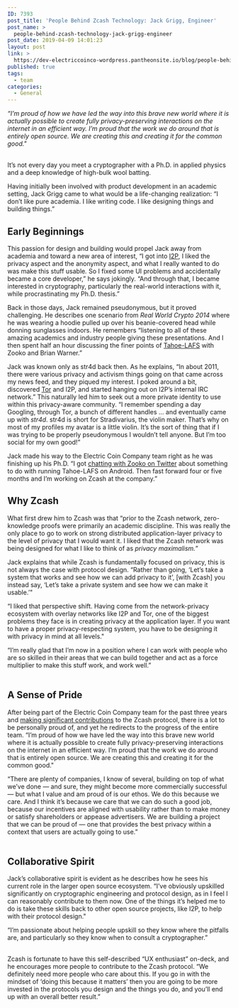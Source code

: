 ```yaml
---
ID: 7393
post_title: 'People Behind Zcash Technology: Jack Grigg, Engineer'
post_name: >
  people-behind-zcash-technology-jack-grigg-engineer
post_date: 2019-04-09 14:01:23
layout: post
link: >
  https://dev-electriccoinco-wordpress.pantheonsite.io/blog/people-behind-zcash-technology-jack-grigg-engineer/
published: true
tags:
  - team
categories:
  - General
---
```

<!-- wp:paragraph {"align":"left"} -->
<p style="text-align:left"> <em>“I’m proud of how we have led the way into this brave new world where it is actually possible to create fully privacy-preserving interactions on the internet in an efficient way. I’m proud that the work we do around that is entirely open source. We are creating this and creating it for the common good." </em><br /><br /></p>
<!-- /wp:paragraph -->
<!-- wp:paragraph -->
<p></p>
<!-- /wp:paragraph -->
<!-- wp:paragraph -->
<p>It’s not every day you meet a cryptographer with a Ph.D. in applied physics and a deep knowledge of high-bulk wool batting. <br /></p>
<!-- /wp:paragraph -->
<!-- wp:paragraph -->
<p>Having initially been involved with product development in an academic setting, Jack Grigg came to what would be a life-changing realization: “I don’t like pure academia. I like writing code. I like designing things and building things.” <br /></p>
<!-- /wp:paragraph -->
<!-- wp:heading -->
<h2>Early Beginnings </h2>
<!-- /wp:heading -->
<!-- wp:paragraph -->
<p>This passion for design and building would propel Jack away from academia and toward a new area of interest, “I got into <a rel="noreferrer noopener" aria-label=" (opens in a new tab)" href="https://geti2p.net/" target="_blank">I2P</a>, I liked the privacy aspect and the anonymity aspect, and what I really wanted to do was make this stuff usable<em>. </em>So I fixed some UI problems and accidentally became a core developer,” he says jokingly. “And through that, I became interested in cryptography, particularly the real-world interactions with it, while procrastinating my Ph.D. thesis.” <br /></p>
<!-- /wp:paragraph -->
<!-- wp:paragraph -->
<p>Back in those days, Jack remained pseudonymous, but it proved challenging. He describes one scenario from <em>Real World Crypto 2014 </em>where he was wearing a hoodie pulled up over his beanie-covered head while donning sunglasses indoors. He remembers “listening to all of these amazing academics and industry people giving these presentations. And I then spent half an hour discussing the finer points of <a rel="noreferrer noopener" aria-label=" (opens in a new tab)" href="https://tahoe-lafs.org/trac/tahoe-lafs" target="_blank">Tahoe-LAFS</a> with Zooko and Brian Warner.”<br /></p>
<!-- /wp:paragraph -->
<!-- wp:paragraph -->
<p>Jack was known only as str4d back then. As he explains, “In about 2011, there were various privacy and activism things going on that came across my news feed, and they piqued my interest. I poked around a bit, discovered <a rel="noreferrer noopener" aria-label=" (opens in a new tab)" href="https://www.torproject.org/" target="_blank">Tor</a> and I2P, and started hanging out on I2P’s internal IRC network.” This naturally led him to seek out a more private identity to use within this privacy-aware community. “I remember spending a day Googling, through Tor, a bunch of different handles … and eventually came up with <em>str4d</em>. str4d is short for Stradivarius, the violin maker. That’s why on most of my profiles my avatar is a little violin. It’s the sort of thing that if I was trying to be properly pseudonymous I wouldn’t tell anyone. But I’m too social for my own good!” <br /></p>
<!-- /wp:paragraph -->
<!-- wp:paragraph -->
<p>Jack made his way to the Electric Coin Company team right as he was finishing up his Ph.D. “I got <a rel="noreferrer noopener" href="https://twitter.com/str4d/status/637864391849979905?s=09" target="_blank">chatting with Zooko on Twitter</a> about something to do with running Tahoe-LAFS on Android. Then fast forward four or five months and I’m working on Zcash at the company.” <br /></p>
<!-- /wp:paragraph -->
<!-- wp:heading -->
<h2>Why Zcash</h2>
<!-- /wp:heading -->
<!-- wp:paragraph -->
<p>What first drew him to Zcash was that “prior to the Zcash network, zero-knowledge proofs were primarily an academic discipline. This was really the only place to go to work on strong distributed application-layer privacy to the level of privacy that I would want it. I liked that the Zcash network was being designed for what I like to think of as <em>privacy maximalism.</em>” &nbsp;<br /></p>
<!-- /wp:paragraph -->
<!-- wp:paragraph -->
<p>Jack explains that while Zcash is fundamentally focused on privacy, this is not always the case with protocol design. “Rather than going, ‘Let’s take a system that works and see how we can add privacy to it’, [with Zcash] you instead say, ‘Let’s take a private system and see how we can make it usable.’"<br /></p>
<!-- /wp:paragraph -->
<!-- wp:paragraph -->
<p>“I liked that perspective shift. Having come from the network-privacy ecosystem with overlay networks like I2P and Tor, one of the biggest problems they face is in creating privacy at the application layer. If you want to have a proper privacy-respecting system, you have to be designing it with privacy in mind at all levels."<br /></p>
<!-- /wp:paragraph -->
<!-- wp:paragraph -->
<p>“I’m really glad that I’m now in a position where I can work with people who are so skilled in their areas that we can build together and act as a force multiplier to make this stuff work, and work well.”<br /><br /></p>
<!-- /wp:paragraph -->
<!-- wp:heading -->
<h2>A Sense of Pride</h2>
<!-- /wp:heading -->
<!-- wp:paragraph -->
<p>After being part of the Electric Coin Company team for the past three years and <a rel="noreferrer noopener" aria-label=" (opens in a new tab)" href="https://github.com/zcash/zcash/graphs/contributors" target="_blank">making significant contributions</a> to the Zcash protocol, there is a lot to be personally proud of, and yet he redirects to the progress of the entire team. “I’m proud of how we have led the way into this brave new world where it is actually possible to create fully privacy-preserving interactions on the internet in an efficient way. I’m proud that the work we do around that is entirely open source. We are creating this and creating it for the common good." <br /></p>
<!-- /wp:paragraph -->
<!-- wp:paragraph -->
<p>“There are plenty of companies, I know of several, building on top of what we’ve done <em>— </em>and sure, they might become more commercially successful <em>— </em>but what I value and am proud of is our ethos. We do this because we care. And I think it’s because we care that we can do such a good job, because our incentives are aligned with usability rather than to make money or satisfy shareholders or appease advertisers. We are building a project that we can be proud of — one that provides the best privacy within a context that users are actually going to use.”<br /><br /></p>
<!-- /wp:paragraph -->
<!-- wp:heading -->
<h2>Collaborative Spirit</h2>
<!-- /wp:heading -->
<!-- wp:paragraph -->
<p>Jack’s collaborative spirit is evident as he describes how he sees his current role in the larger open source ecosystem. “I’ve obviously upskilled significantly on cryptographic engineering and protocol design, as in I feel I can reasonably contribute to them now. One of the things it’s helped me to do is take these skills back to other open source projects, like I2P, to help with their protocol design." <br /></p>
<!-- /wp:paragraph -->
<!-- wp:paragraph -->
<p>“I’m passionate about helping people upskill so they know where the pitfalls are, and particularly so they know when to consult a cryptographer.”<br /><br /></p>
<!-- /wp:paragraph -->
<!-- wp:paragraph -->
<p>Zcash is fortunate to have this self-described “UX enthusiast” on-deck, and he encourages more people to contribute to the Zcash protocol. “We definitely need more people who care about this. If you go in with the mindset of ‘doing this because it matters’ then you are going to be more invested in the protocols you design and the things you do, and you’ll end up with an overall better result.”<br /></p>
<!-- /wp:paragraph -->